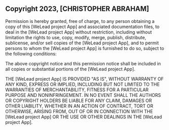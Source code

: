 ## Copyright 2023, [CHRISTOPHER ABRAHAM]



Permission is hereby granted, free of charge, to any person obtaining a copy of this [WeLead project App] and associated documentation files, to deal in the [WeLead project App] without restriction, including without limitation the rights to use, copy, modify, merge, publish, distribute, sublicense, and/or sell copies of the [WeLead project App], and to permit persons to whom the [WeLead project App] is furnished to do so, subject to the following conditions:

The above copyright notice and this permission notice shall be included in all copies or substantial portions of the [WeLead project App].

THE [WeLead project App] IS PROVIDED "AS IS", WITHOUT WARRANTY OF ANY KIND, EXPRESS OR IMPLIED, INCLUDING BUT NOT LIMITED TO THE WARRANTIES OF MERCHANTABILITY, FITNESS FOR A PARTICULAR PURPOSE AND NONINFRINGEMENT. IN NO EVENT SHALL THE AUTHORS OR COPYRIGHT HOLDERS BE LIABLE FOR ANY CLAIM, DAMAGES OR OTHER LIABILITY, WHETHER IN AN ACTION OF CONTRACT, TORT OR OTHERWISE, ARISING FROM, OUT OF OR IN CONNECTION WITH THE [WeLead project App] OR THE USE OR OTHER DEALINGS IN THE [WeLead project App].